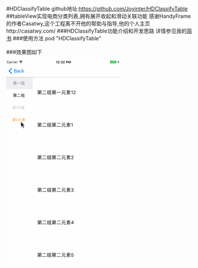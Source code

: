 #HDClassifyTable 
github地址:https://github.com/Joyinter/HDClassifyTable
##tableView实现电商分类列表,拥有展开收起和滑动关联功能
感谢HandyFrame的作者Casatwy,这个工程离不开他的帮助与指导,他的个人主页http://casatwy.com/
###HDClassifyTable功能介绍和开发思路
详情参见我的[简书](http://www.jianshu.com/p/18a4b5fef592,"简书")
###使用方法
pod "HDClassifyTable"<br /> <br />
###效果图如下 <br />

![ScreenShot](ScreenShot/ScreenShot.gif)
